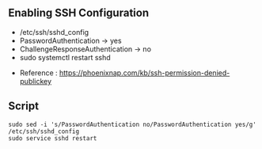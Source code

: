 ## Enabling SSH Configuration
* /etc/ssh/sshd_config
* PasswordAuthentication -> yes
* ChallengeResponseAuthentication -> no
* sudo systemctl restart sshd

- Reference : https://phoenixnap.com/kb/ssh-permission-denied-publickey

## Script
```
sudo sed -i 's/PasswordAuthentication no/PasswordAuthentication yes/g' /etc/ssh/sshd_config
sudo service sshd restart
```
